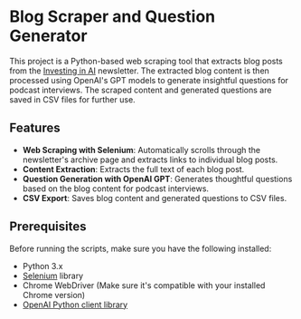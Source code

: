 
# Blog Scraper and Question Generator

This project is a Python-based web scraping tool that extracts blog posts from the [Investing in AI](https://investinginai.substack.com) newsletter. The extracted blog content is then processed using OpenAI's GPT models to generate insightful questions for podcast interviews. The scraped content and generated questions are saved in CSV files for further use.

## Features

- **Web Scraping with Selenium**: Automatically scrolls through the newsletter's archive page and extracts links to individual blog posts.
- **Content Extraction**: Extracts the full text of each blog post.
- **Question Generation with OpenAI GPT**: Generates thoughtful questions based on the blog content for podcast interviews.
- **CSV Export**: Saves blog content and generated questions to CSV files.

## Prerequisites

Before running the scripts, make sure you have the following installed:

- Python 3.x
- [Selenium](https://www.selenium.dev/documentation/) library
- Chrome WebDriver (Make sure it's compatible with your installed Chrome version)
- [OpenAI Python client library](https://github.com/openai/openai-python)